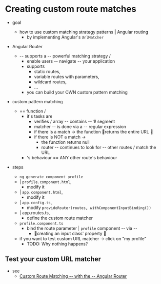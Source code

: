 # Creating custom route matches

* goal
  * how to use custom matching strategy patterns | Angular routing
    * by implementing Angular's `UrlMatcher`

* Angular Router
  * -- supports a -- powerful matching strategy /
    * enable users -- navigate -- your application
    * supports
      * static routes,
      * variable routes with parameters, 
      * wildcard routes,
      * ...
    * you can build your OWN custom pattern matching

* custom pattern matching
  * == function / 
    * it's tasks are
      * verifies / array -- contains -- 1! segment
      * matcher -- is done via a -- regular expression
      * if there is a match -> the function 👀returns the entire URL 👀
      * if there is NOT a match -> 
        * the function returns null
        * router -- continues to look for -- other routes / match the URL
    * 's behaviour == ANY other route's behaviour

* steps
  * `ng generate component profile`
  * | `profile.component.html`,
    * modify it
  * | `app.component.html`,
    * modify it
  * | `app.config.ts`,
    * modify `provideRouter(routes, withComponentInputBinding())`
  * | app.routes.ts,
    * define the custom route matcher
  * `profile.component.ts`
    * bind the route parameter | `profile` component -- via --
      * 👀creating an input class' property 👀
  * if you want to test custom URL matcher -> click on "my profile"
    * TODO: Why nothing happens?

## Test your custom URL matcher

* see 
  * [Custom Route Matching -- with the -- Angular Router](https://medium.com/@brandontroberts/custom-route-matching-with-the-angular-router-fbdd48665483)
